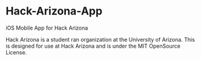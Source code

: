 # Hack-Arizona-App
iOS Mobile App for Hack Arizona

Hack Arizona is a student ran organization at the University of Arizona. This is designed for use at Hack Arizona and is under the MIT OpenSource License. 
